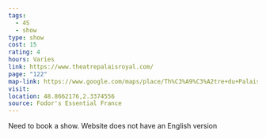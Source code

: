 ```yaml
---
tags:
  - 4S
  - show
type: show
cost: 15
rating: 4
hours: Varies
link: https://www.theatrepalaisroyal.com/
page: "122"
map-link: https://www.google.com/maps/place/Th%C3%A9%C3%A2tre+du+Palais-Royal/@48.8660388,2.3349187,17z/data=!3m2!4b1!5s0x47e66e24e54cbeff:0xd83b301e2ca43554!4m6!3m5!1s0x47e66e24cd7b61e3:0xbadc9d1092110387!8m2!3d48.8660353!4d2.3374936!16s%2Fm%2F03qhxm8?entry=ttu
visit: 
location: 48.8662176,2.3374556
source: Fodor's Essential France
---
```

Need to book a show. Website does not have an English version